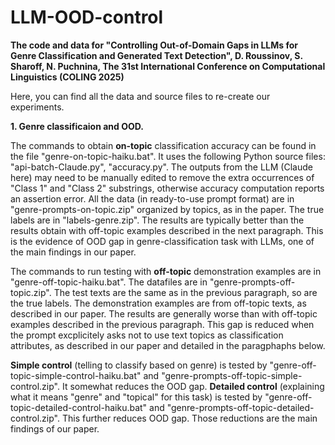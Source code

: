 # LLM-OOD-control
**The code and data for "Controlling Out-of-Domain Gaps in LLMs for Genre Classification and Generated Text Detection", D. Roussinov, S. Sharoff,  N. Puchnina, The 31st International Conference on Computational Linguistics (COLING 2025)**

Here, you can find all the data and source files to re-create our experiments.

**1. Genre classificaion and OOD.**

The commands to obtain **on-topic** classification accuracy can be found in the file "genre-on-topic-haiku.bat". It uses the following Python source files: "api-batch-Claude.py", "accuracy.py". The outputs from the LLM (Claude here) may need to be manually edited to remove the extra occurrences of "Class 1" and "Class 2" substrings, otherwise accuracy computation reports an assertion error. All the data (in ready-to-use prompt format) are in "genre-prompts-on-topic.zip" organized by topics, as in the paper. The true labels are in "labels-genre.zip".
The results are typically better than the results obtain with off-topic examples described in the next paragraph. This is the evidence of OOD gap in genre-classification task with LLMs, one of the main findings in our paper.

The commands to run testing with **off-topic** demonstration examples are in "genre-off-topic-haiku.bat". The datafiles are in "genre-prompts-off-topic.zip". The test texts are the same as in the previous paragraph, so are the true labels. The demonstration examples are from off-topic texts, as described in our paper. The results are generally worse than with off-topic examples described in the previous paragraph. This gap is reduced when the prompt excplicitely asks not to use text topics as classification attributes, as described in our paper and detailed in the paragphaphs below.

**Simple control** (telling to classify based on genre) is tested by "genre-off-topic-simple-control-haiku.bat" and "genre-prompts-off-topic-simple-control.zip". It somewhat reduces the OOD gap. **Detailed control** (explaining what it means "genre" and "topical" for this task) is tested by "genre-off-topic-detailed-control-haiku.bat" and "genre-prompts-off-topic-detailed-control.zip". This further reduces OOD gap. Those reductions are the main findings of our paper.





